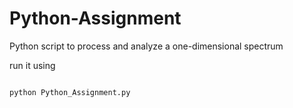 # Python-Assignment
Python script to process and analyze a one-dimensional spectrum

run it using
```

python Python_Assignment.py
```
